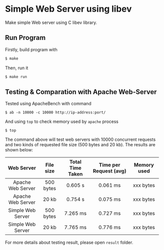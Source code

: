 
# Simple Web Server using libev

Make simple Web server using C libev library.

## Run Program

Firstly, build program with

```bash
$ make
```

Then, run it

```bash
$ make run
```

## Testing & Comparation with Apache Web-Server

Tested using ApacheBench with command

```
$ ab -n 10000 -c 10000 http://ip-address:port/
```

And using `top` to check memory used by `apache` process

```
$ top
```

The command above will test web servers with 10000  concurrent requests and two kinds of requested file size (500 bytes and 20 kb). The results are shown below:

| Web Server | File size | Total Time Taken | Time per Request (avg) | Memory used |
:---:|:---:|:---:|:---:|:---:
Apache Web Server | 500 bytes | 0.605 s | 0.061 ms | xxx bytes
Apache Web Server | 20 kb | 0.754 s | 0.075 ms | xxx bytes
Simple Web Server | 500 bytes | 7.265 ms | 0.727 ms | xxx bytes
Simple Web Server | 20 kb | 7.765 ms | 0.776 ms | xxx bytes

For more details about testing result, please open `result` folder.